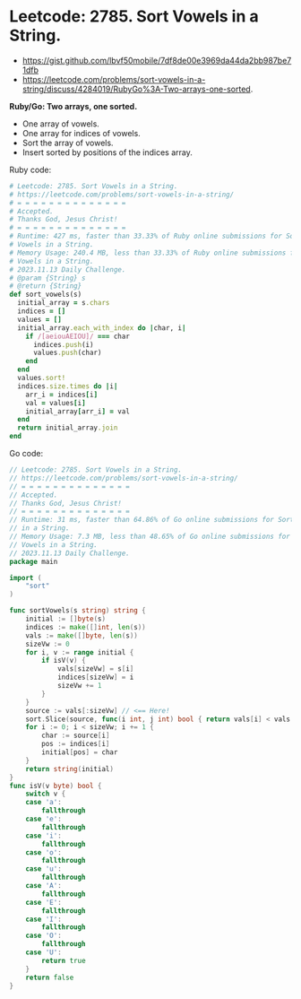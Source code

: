 # Leetcode: 2785. Sort Vowels in a String.

- https://gist.github.com/lbvf50mobile/7df8de00e3969da44da2bb987be71dfb
- https://leetcode.com/problems/sort-vowels-in-a-string/discuss/4284019/RubyGo%3A-Two-arrays-one-sorted.

**Ruby/Go: Two arrays, one sorted.**

- One array of vowels.
- One array for indices of vowels.
- Sort the array of vowels.
- Insert sorted by positions of the indices array.

Ruby code:
```Ruby
# Leetcode: 2785. Sort Vowels in a String.
# https://leetcode.com/problems/sort-vowels-in-a-string/
# = = = = = = = = = = = = = =
# Accepted.
# Thanks God, Jesus Christ!
# = = = = = = = = = = = = = =
# Runtime: 427 ms, faster than 33.33% of Ruby online submissions for Sort
# Vowels in a String.
# Memory Usage: 240.4 MB, less than 33.33% of Ruby online submissions for Sort
# Vowels in a String.
# 2023.11.13 Daily Challenge.
# @param {String} s
# @return {String}
def sort_vowels(s)
  initial_array = s.chars
  indices = []
  values = []
  initial_array.each_with_index do |char, i|
    if /[aeiouAEIOU]/ === char
      indices.push(i)
      values.push(char)
    end
  end
  values.sort!
  indices.size.times do |i|
    arr_i = indices[i]
    val = values[i]
    initial_array[arr_i] = val
  end
  return initial_array.join
end
```

Go code:
```Go
// Leetcode: 2785. Sort Vowels in a String.
// https://leetcode.com/problems/sort-vowels-in-a-string/
// = = = = = = = = = = = = = =
// Accepted.
// Thanks God, Jesus Christ!
// = = = = = = = = = = = = = =
// Runtime: 31 ms, faster than 64.86% of Go online submissions for Sort Vowels
// in a String.
// Memory Usage: 7.3 MB, less than 48.65% of Go online submissions for Sort
// Vowels in a String.
// 2023.11.13 Daily Challenge.
package main

import (
	"sort"
)

func sortVowels(s string) string {
	initial := []byte(s)
	indices := make([]int, len(s))
	vals := make([]byte, len(s))
	sizeVw := 0
	for i, v := range initial {
		if isV(v) {
			vals[sizeVw] = s[i] 
			indices[sizeVw] = i
			sizeVw += 1
		}
	}
	source := vals[:sizeVw] // <== Here!
	sort.Slice(source, func(i int, j int) bool { return vals[i] < vals[j] })
	for i := 0; i < sizeVw; i += 1 {
		char := source[i]
		pos := indices[i]
		initial[pos] = char
	}
	return string(initial)
}
func isV(v byte) bool {
	switch v {
	case 'a':
		fallthrough
	case 'e':
		fallthrough
	case 'i':
		fallthrough
	case 'o':
		fallthrough
	case 'u':
		fallthrough
	case 'A':
		fallthrough
	case 'E':
		fallthrough
	case 'I':
		fallthrough
	case 'O':
		fallthrough
	case 'U':
		return true
	}
	return false
}
```
